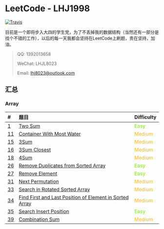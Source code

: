 # LeetCode - LHJ1998

[![Travis](https://img.shields.io/badge/language-Java-green.svg)](https://developer.apple.com/.md)

目前是一个即将步入大四的学生党，为了不丢掉我的数据结构（当然还有一部分是找个不错的工作），以后的每一天我都会坚持在LeetCode上刷题，贵在坚持，加油。

> QQ: 1392013658
>
> WeChat: LHJL8023
>
> Email: lhj8023@outlook.com

## 汇总

### Array

| #                               | 题目                                                         | Difficulty                                 |
| :------------------------------ | :----------------------------------------------------------- | ------------------------------------------ |
| [1](note/Array/001/README.md)   | [Two Sum](note/Array/0001/README.md)                         | <span style='color: #76EE00;'>Easy</span>  |
| [11](note/Array/011/README.md)  | [Container With Most Water](note/Array/0011/README.md)       | <span style='color:#FFB90F;'>Medium</span> |
| [15](note/Array/0015/README.md) | [3Sum](note/Array/0015/README.md)                            | <span style='color:#FFB90F;'>Medium</span> |
| [16](note/Array/0016/README.md) | [3Sum Closest](note/Array/0016/README.md)                    | <span style='color:#FFB90F;'>Medium</span> |
| [18](note/Array/0018/README.md) | [4Sum](note/Array/0018/README.md)                            | <span style='color:#FFB90F;'>Medium</span> |
| [26](note/Array/0026/README.md) | [Remove Duplicates from Sorted Array](note/Array/0026/README.md) | <span style='color: #76EE00;'>Easy</span>  |
| [27](note/Array/0027/README.md) | [Remove Element](note/Array/0027/README.md)                  | <span style='color: #76EE00;'>Easy</span>  |
| [31](note/Array/0031/README.md) | [Next Permutation](note/Array/0031/README.md)                | <span style='color:#FFB90F;'>Medium</span> |
| [33](note/Array/0033/README.md) | [Search in Rotated Sorted Array](note/Array/0033/README.md)  | <span style='color:#FFB90F;'>Medium</span> |
| [34](note/Array/0034/README.md) | [Find First and Last Position of Element in Sorted Array](note/Array/0034/README.md) | <span style='color:#FFB90F;'>Medium</span> |
| [35](note/Array/0035/README.md) | [Search Insert Position](note/Array/0035/README.md)          | <span style='color: #76EE00;'>Easy</span>  |
| [39](note/Array/0039/README.md) | [Combination Sum](note/Array/0039/README.md)                 | <span style='color:#FFB90F;'>Medium</span> |

